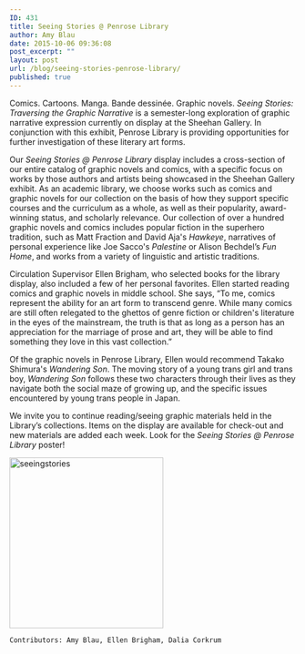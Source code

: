 ```yaml
---
ID: 431
title: Seeing Stories @ Penrose Library
author: Amy Blau
date: 2015-10-06 09:36:08
post_excerpt: ""
layout: post
url: /blog/seeing-stories-penrose-library/
published: true
---
```

Comics. Cartoons. Manga. Bande dessinée. Graphic novels. <i>Seeing Stories: Traversing the Graphic Narrative </i>is a semester-long exploration of graphic narrative expression currently on display at the Sheehan Gallery. In conjunction with this exhibit, Penrose Library is providing opportunities for further investigation of these literary art forms.

Our <i>Seeing Stories @ Penrose Library </i>display includes a cross-section of our entire catalog of graphic novels and comics, with a specific focus on works by those authors and artists being showcased in the Sheehan Gallery exhibit. As an academic library, we choose works such as comics and graphic novels for our collection on the basis of how they support specific courses and the curriculum as a whole, as well as their popularity, award-winning status, and scholarly relevance. Our collection of over a hundred graphic novels and comics includes popular fiction in the superhero tradition, such as Matt Fraction and David Aja's <em>Hawkeye</em>, narratives of personal experience like Joe Sacco's <em>Palestine</em> or Alison Bechdel’s <em>Fun Home</em>, and works from a variety of linguistic and artistic traditions.

Circulation Supervisor Ellen Brigham, who selected books for the library display, also included a few of her personal favorites. Ellen started reading comics and graphic novels in middle school. She says, “To me, comics represent the ability for an art form to transcend genre. While many comics are still often relegated to the ghettos of genre fiction or children's literature in the eyes of the mainstream, the truth is that as long as a person has an appreciation for the marriage of prose and art, they will be able to find something they love in this vast collection.”

Of the graphic novels in Penrose Library, Ellen would recommend Takako Shimura's <em>Wandering Son</em>. The moving story of a young trans girl and trans boy, <em>Wandering Son</em> follows these two characters through their lives as they navigate both the social maze of growing up, and the specific issues encountered by young trans people in Japan.

We invite you to continue reading/seeing graphic materials held in the Library’s collections. Items on the display are available for check-out and new materials are added each week. Look for the <i>Seeing Stories @ Penrose Library </i>poster!

<a href="https://library.whitman.edu/blog/wp-content/uploads/sites/4/2015/10/seeingstories.png"><img class="alignnone size-medium wp-image-435" src="https://library.whitman.edu/blog/wp-content/uploads/sites/4/2015/10/seeingstories-270x300.png" alt="seeingstories" width="270" height="300" /></a>

~~~
Contributors: Amy Blau, Ellen Brigham, Dalia Corkrum